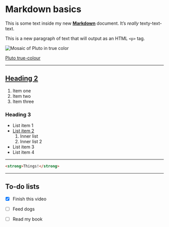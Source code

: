 # Markdown basics

This is some text inside my new **[Markdown](https://daringfireball.net/projects/markdown/)** document. It’s *really* texty-text-text.

This is a new paragraph of text that will output as an HTML `<p>` tag.

![Mosaic of Pluto in true color](https://www.nasa.gov/sites/default/files/thumbnails/image/global-mosaic-of-pluto-in-true-color.jpg)

[Pluto true-colour](https://www.nasa.gov/image-feature/global-mosaic-of-pluto-in-true-color)

---

## [Heading 2](#heading-3)

1. Item one
2. Item two
3. Item three

### Heading 3

- List item 1
- [List item 2](https://duckduckgo.com)
  1. Inner list
  2. Inner list 2
- List item 3
- List item 4

---

```html
<strong>Things!</strong>
```

---

## To-do lists

- [x] Finish this video
- [ ] Feed dogs
- [ ] Read my book




